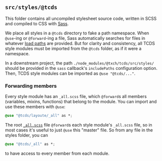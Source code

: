 ## `src/styles/@tcds`

This folder contains all uncompiled stylesheet source code, written in SCSS and compiled to CSS with [Sass](https://www.npmjs.com/package/sass).

We place all styles in a `@tcds` directory to fake a path namespace. When `@use`-ing or `@forward`-ing a file, Sass automatically searches for files in whatever [load paths](https://sass-lang.com/documentation/at-rules/use#load-paths) are provided. But for clarity and consistency, all TCDS style modules must be imported from the `@tcds` folder, as if it were a namespace.

In a downstream project, the path `./node_modules/@txch/tcds/src/styles/` should be provided in the `sass` callback's `includePaths` configuration option. Then, TCDS style modules can be imported as `@use "@tcds/..."`.

### Forwarding members

Every style module has an `_all.scss` file, which `@forward`s all members (variables, mixins, functions) that belong to the module. You can import and use these members with `@use`:

```css
@use "@tcds/layoute/_all" as *;
```

The root [`_all.scss`](https://github.com/jacecotton/tcds/blob/main/src/styles/%40tcds/_all.scss) file `@forward`s each style module's `_all.scss` file, so in most cases it's useful to just `@use` this "master" file. So from any file in the styles folder, you can

```css
@use "@tcds/_all" as *;
```

to have access to every member from each module.
